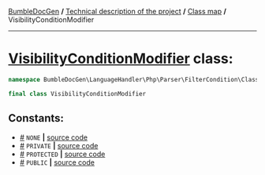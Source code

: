 <!-- {% raw %} -->
<embed> <a href="/docs/readme.md">BumbleDocGen</a> <b>/</b> <a href="/docs/tech/readme.md">Technical description of the project</a> <b>/</b> <a href="/docs/tech/map.md">Class map</a> <b>/</b> VisibilityConditionModifier<hr> </embed>

<h1>
    <a href="https://github.com/bumble-tech/bumble-doc-gen/blob/master/BumbleDocGen/LanguageHandler/Php/Parser/FilterCondition/ClassFilterCondition/VisibilityConditionModifier.php#L7">VisibilityConditionModifier</a> class:
</h1>





```php
namespace BumbleDocGen\LanguageHandler\Php\Parser\FilterCondition\ClassFilterCondition;

final class VisibilityConditionModifier
```











<h2>Constants:</h2>
<ul>
            <li><a name="qnone"
               href="#qnone">#</a>
            <code>NONE</code>                   <b>|</b> <a href="/BumbleDocGen/LanguageHandler/Php/Parser/FilterCondition/ClassFilterCondition/VisibilityConditionModifier.php#L9">source
                    code</a> </li>
            <li><a name="qprivate"
               href="#qprivate">#</a>
            <code>PRIVATE</code>                   <b>|</b> <a href="/BumbleDocGen/LanguageHandler/Php/Parser/FilterCondition/ClassFilterCondition/VisibilityConditionModifier.php#L12">source
                    code</a> </li>
            <li><a name="qprotected"
               href="#qprotected">#</a>
            <code>PROTECTED</code>                   <b>|</b> <a href="/BumbleDocGen/LanguageHandler/Php/Parser/FilterCondition/ClassFilterCondition/VisibilityConditionModifier.php#L11">source
                    code</a> </li>
            <li><a name="qpublic"
               href="#qpublic">#</a>
            <code>PUBLIC</code>                   <b>|</b> <a href="/BumbleDocGen/LanguageHandler/Php/Parser/FilterCondition/ClassFilterCondition/VisibilityConditionModifier.php#L10">source
                    code</a> </li>
    </ul>






<!-- {% endraw %} -->